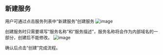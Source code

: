 ## 新建服务

用户可通过点击服务列表中“新建服务”创建服务
![image](https://domeos-pic3.bjcnc.scs.sohucs.com/%E6%9C%8D%E5%8A%A1%E5%88%97%E8%A1%A8.png)

创建服务时只需要填写“服务名称”和“服务描述”，服务名称将会作为内部域名的一部分，创建后不能修改。
![image](https://domeos-pic3.bjcnc.scs.sohucs.com/%E5%88%9B%E5%BB%BA%E6%9C%8D%E5%8A%A1.png)

确认后点击“创建”完成流程。
